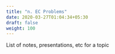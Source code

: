 ```yaml
---
title: "n. EC Problems"
date: 2020-03-27T01:04:34+05:30
draft: false
weight: 100
---
```


List of notes, presentations, etc for a topic
